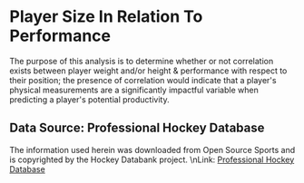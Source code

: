
# Player Size In Relation To Performance
The purpose of this analysis is to determine whether or not correlation exists between player weight and/or height & performance with respect to their position; the presence of correlation would indicate that a player's physical measurements are a significantly impactful variable when predicting a player's potential productivity.

## Data Source: Professional Hockey Database
The information used herein was downloaded from Open Source Sports and is
copyrighted by the Hockey Databank project.
\nLink: [Professional Hockey Database](https://www.kaggle.com/datasets/open-source-sports/professional-hockey-database)
